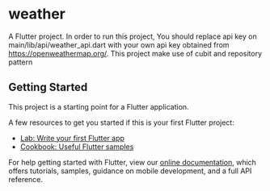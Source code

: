# weather

A  Flutter project.
In order to run this project, You should replace api key on main/lib/api/weather_api.dart with your own api key obtained from https://openweathermap.org/.
This project make use of cubit and repository pattern


## Getting Started

This project is a starting point for a Flutter application.

A few resources to get you started if this is your first Flutter project:

- [Lab: Write your first Flutter app](https://flutter.dev/docs/get-started/codelab)
- [Cookbook: Useful Flutter samples](https://flutter.dev/docs/cookbook)

For help getting started with Flutter, view our
[online documentation](https://flutter.dev/docs), which offers tutorials,
samples, guidance on mobile development, and a full API reference.
